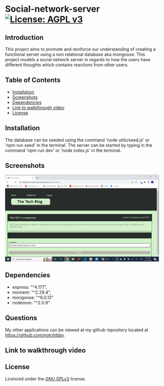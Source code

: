# Social-network-server [![License: AGPL v3](https://img.shields.io/badge/License-AGPL_v3-blue.svg)](https://www.gnu.org/licenses/agpl-3.0)

## Introduction
This project aims to promote and reinforce our understanding of creating a functional server using a non relational database aka mongoose. This project models a social network server in regards to how the users have different thoughts which contains reactions from other users. 

## Table of Contents

- [Installation](#installation)
- [Screenshots](#screenshots)
- [Dependencies](#dependencies)
- [Link to walkthrough video](#link-to-walkthrough-video)
- [License](#license)


## Installation
The database can be seeded using the command 'node utils/seed.js' or 'npm run seed' in the terminal.
The server can be started by typing in the command 'npm run dev' or 'node index.js' in the terminal.



## Screenshots
![screenshot-of-the-application-to-add-comment](https://github.com/Notchibby/Tech-blog-posts/blob/main/assets/images/addcomment.png)

## Dependencies

  - express: "^4.17.1",
  - moment: "^2.29.4",
  - mongoose: "^6.0.13"
  - nodemon: "^2.0.9"


## Questions

My other applications can be viewed at my github repository located at https://github.com/notchibby.

## Link to walkthrough video


## License
Licenced under the [GNU GPLv3](https://www.gnu.org/licenses/agpl-3.0) license.
